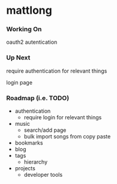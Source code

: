 mattlong
========

### Working On

oauth2 autentication

### Up Next

require authentication for relevant things

login page

### Roadmap (i.e. TODO)

* authentication
  * require login for relevant things
* music
  * search/add page
  * bulk import songs from copy paste
* bookmarks
* blog
* tags
  * hierarchy
* projects
  * developer tools
